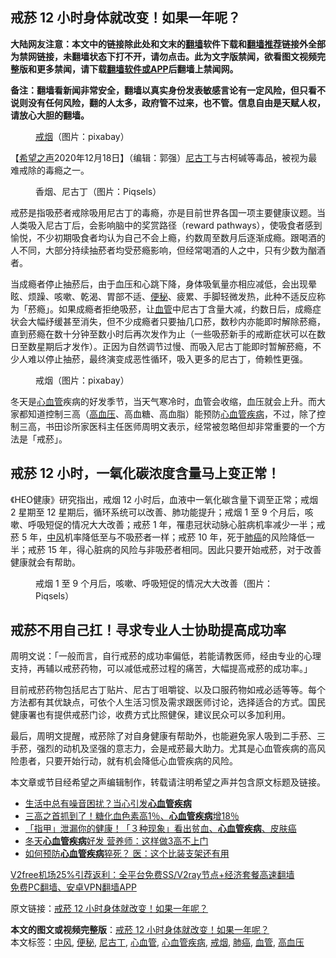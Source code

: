  <h2>戒菸 12 小时身体就改变！如果一年呢？</h2> <p class="notice"><b>大陆网友注意：本文中的链接除此处和文末的<a href="https://github.com/bannedbook/fanqiang" >翻墙</a>软件下载和<a href="https://github.com/killgcd/justmysocks/blob/master/README.md">翻墙推荐</a>链接外全部为禁网链接，未翻墙状态下打不开，请勿点击。此为文字版禁闻，欲看图文视频完整版和更多禁闻，请下载<a href="https://github.com/bannedbook/fanqiang">翻墙软件或APP</a>后翻墙上禁闻网。</p><p>备注：翻墙看新闻非常安全，翻墙以真实身份发表敏感言论有一定风险，但只看不说则没有任何风险，翻的人太多，政府管不过来，也不管。信息自由是天赋人权，请放心大胆的翻墙。</b></p>  <div class="entry"> <figure><figcaption><a href="https://www.bannedbook.org/bnews/tag/%e6%88%92%e7%83%9f/" class="st_tag internal_tag" rel="tag" title="标签 戒烟 下的日志">戒烟</a>（图片：pixabay）</figcaption></figure> <p>【<span class='wp_keywordlink_affiliate'><a href="https://www.soundofhope.org" title="希望之声" target="_blank">希望之声</a></span>2020年12月18日】（编辑：郭强）<a href="https://www.bannedbook.org/bnews/tag/%E5%B0%BC%E5%8F%A4%E4%B8%81/" class="st_tag internal_tag" rel="tag" title="标签 尼古丁 下的日志">尼古丁</a>与古柯碱等毒品，被视为最难戒除的毒瘾之一。</p> <figure><figcaption>香烟、尼古丁（图片：Piqsels）</figcaption></figure> <p>戒菸是指吸菸者戒除吸用尼古丁的毒瘾，亦是目前世界各国一项主要健康议题。当人类吸入尼古丁后，会影响脑中的奖赏路径（reward pathways），使吸食者感到愉悦，不少初期吸食者均认为自己不会上瘾，约数周至数月后逐渐成瘾。跟喝酒的人不同，大部分持续抽菸者均受菸瘾影响，但经常喝酒的人之中，只有少数为酗酒者。</p>  <p>当成瘾者停止抽菸后，由于血压和心跳下降，身体吸氧量亦相应减低，会出现晕眩、烦躁、咳嗽、乾渴、胃部不适、<a href="https://www.bannedbook.org/bnews/tag/%e4%be%bf%e7%a7%98/" class="st_tag internal_tag" rel="tag" title="标签 便秘 下的日志">便秘</a>、疲累、手脚轻微发热，此种不适反应称为「菸瘾」。如果成瘾者拒绝吸菸，让<a href="https://www.bannedbook.org/bnews/tag/%E8%A1%80%E7%AE%A1/" class="st_tag internal_tag" rel="tag" title="标签 血管 下的日志">血管</a>中尼古丁含量大减，约数日后，成瘾症状会大幅纾缓甚至消失，但不少成瘾者只要抽几口菸，数秒内亦能即时解除菸瘾，直到菸瘾在数十分钟至数小时后再次发作为止（一些吸菸新手的戒断症状可以在数日至数星期后才发作）。正因为自然调节过慢、而吸入尼古丁能即时暂解菸瘾，不少人难以停止抽菸，最终演变成恶性循环，吸入更多的尼古丁，倚赖性更强。</p> <figure><figcaption>戒烟（图片：pixabay）</figcaption></figure> <p>冬天是<a href="https://www.bannedbook.org/bnews/tag/%E5%BF%83%E8%A1%80%E7%AE%A1/" class="st_tag internal_tag" rel="tag" title="标签 心血管 下的日志">心血管</a>疾病的好发季节，当天气寒冷时，血管会收缩，血压就会上升。而大家都知道控制三高（<a href="https://www.bannedbook.org/bnews/tag/%e9%ab%98%e8%a1%80%e5%8e%8b/" class="st_tag internal_tag" rel="tag" title="标签 高血压 下的日志">高血压</a>、高血糖、高血脂）能预防<a href="https://www.bannedbook.org/bnews/tag/%E5%BF%83%E8%A1%80%E7%AE%A1%E7%96%BE%E7%97%85/" class="st_tag internal_tag" rel="tag" title="标签 心血管疾病 下的日志">心血管疾病</a>，不过，除了控制三高，书田诊所家医科主任医师周明文表示，经常被忽略但却非常重要的一个方法是「戒菸」。</p>  <h2>戒菸 12 小时，一氧化碳浓度含量马上变正常！</h2> <p>《HEO健康》研究指出，戒烟 12 小时后，血液中一氧化碳含量下调至正常；戒烟 2 星期至 12 星期后，循环系统可以改善、肺功能提升；戒烟 1 至 9 个月后，咳嗽、呼吸短促的情况大大改善；戒菸 1 年，罹患冠状动脉心脏病机率减少一半；戒菸 5 年，<a href="https://www.bannedbook.org/bnews/tag/%E4%B8%AD%E9%A3%8E/" class="st_tag internal_tag" rel="tag" title="标签 中风 下的日志">中风</a>机率降低至与不吸菸者一样；戒菸 10 年，死于<a href="https://www.bannedbook.org/bnews/tag/%e8%82%ba%e7%99%8c/" class="st_tag internal_tag" rel="tag" title="标签 肺癌 下的日志">肺癌</a>的风险降低一半；戒菸 15 年，得心脏病的风险与非吸菸者相同。因此只要开始戒菸，对于改善健康就会有帮助。</p> <figure><figcaption>戒烟 1 至 9 个月后，咳嗽、呼吸短促的情况大大改善（图片：Piqsels）</figcaption></figure> <h2>戒菸不用自己扛！寻求专业人士协助提高成功率</h2> <p>周明文说：「一般而言，自行戒菸的成功率偏低，若能请教医师，经由专业的心理支持，再辅以戒菸药物，可以减低戒菸过程的痛苦，大幅提高戒菸的成功率。」</p>  <p>目前戒菸药物包括尼古丁贴片、尼古丁咀嚼锭、以及口服药物如戒必适等等。每个方法都有其优缺点，可依个人生活习惯及需求跟医师讨论，选择适合的方式。国民健康署也有提供戒菸门诊，收费方式比照健保，建议民众可以多加利用。</p> <p>最后，周明文提醒，戒菸除了对自身健康有帮助外，也能避免家人吸到二手菸、三手菸，强烈的动机及坚强的意志力，会是戒菸最大助力。尤其是心血管疾病的高风险患者，只要开始行动，就有机会降低心血管疾病的风险。</p>  <p>本文章或节目经希望之声编辑制作，转载请注明希望之声并包含原文标题及链接。</p> <ul class='op-related-articles' title='相关阅读'> <li><a href='https://www.bannedbook.org/bnews/health/20201214/1447280.html' target='_blank'>生活中总有噪音困扰？当心引发<b>心血管疾病</b></a></li> <li><a href='https://www.bannedbook.org/bnews/health/20201213/1446913.html' target='_blank'>三高之首抓到了！糖化血色素高1％、<b>心血管疾病</b>增18％</a></li> <li><a href='https://www.bannedbook.org/bnews/health/20201207/1443565.html' target='_blank'>「指甲」泄漏你的健康！「３种现象」看出贫血、<b>心血管疾病</b>、皮肤癌</a></li> <li><a href='https://www.bannedbook.org/bnews/health/20201201/1439984.html' target='_blank'>冬天<b>心血管疾病</b>好发 营养师：这样做3高不上门</a></li> <li><a href='https://www.bannedbook.org/bnews/comments/20201129/1439145.html' target='_blank'>如何预防<b>心血管疾病</b>猝死？ 医：这个比装支架还有用</a></li> </ul> <p class="texttj"> <a href="https://www.bannedbook.org/forum23/topic22702.html" target="_blank">V2free机场25%引荐返利：全平台免费SS/V2ray节点+经济套餐高速翻墙</a><br/> <a href="https://github.com/bannedbook/fanqiang/wiki/%E7%A6%81%E9%97%BB%E7%BD%91%E5%AE%89%E5%8D%93%E7%BF%BB%E5%A2%99%E6%96%B0%E9%97%BBAPP" target="_blank">免费PC翻墙、安卓VPN翻墙APP</a></p><p>原文链接：<a class="src_link"  href="https://www.soundofhope.org/post/453793" target="_blank">戒菸 12 小时身体就改变！如果一年呢？</a></p><a name='sharetosocial'></a>       <div><b>本文的图文或视频完整版</b>：<a href='https://www.bannedbook.org/bnews/comments/20201218/1450370.html'>戒菸 12 小时身体就改变！如果一年呢？</a></div>  </div><!--END ENTRY--> <div class="postfooter"> <div>本文标签：<a href="https://www.bannedbook.org/bnews/tag/%E4%B8%AD%E9%A3%8E/" rel="tag">中风</a>, <a href="https://www.bannedbook.org/bnews/tag/%e4%be%bf%e7%a7%98/" rel="tag">便秘</a>, <a href="https://www.bannedbook.org/bnews/tag/%E5%B0%BC%E5%8F%A4%E4%B8%81/" rel="tag">尼古丁</a>, <a href="https://www.bannedbook.org/bnews/tag/%E5%BF%83%E8%A1%80%E7%AE%A1/" rel="tag">心血管</a>, <a href="https://www.bannedbook.org/bnews/tag/%E5%BF%83%E8%A1%80%E7%AE%A1%E7%96%BE%E7%97%85/" rel="tag">心血管疾病</a>, <a href="https://www.bannedbook.org/bnews/tag/%e6%88%92%e7%83%9f/" rel="tag">戒烟</a>, <a href="https://www.bannedbook.org/bnews/tag/%e8%82%ba%e7%99%8c/" rel="tag">肺癌</a>, <a href="https://www.bannedbook.org/bnews/tag/%E8%A1%80%E7%AE%A1/" rel="tag">血管</a>, <a href="https://www.bannedbook.org/bnews/tag/%e9%ab%98%e8%a1%80%e5%8e%8b/" rel="tag">高血压</a></div>  </div><!--END POSTFOOTER--> 
